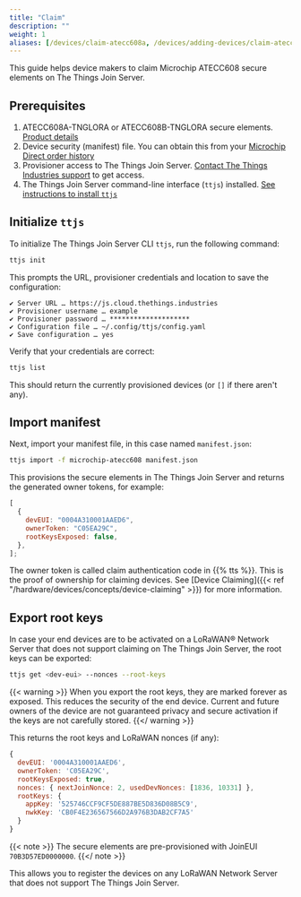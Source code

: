 ```yaml
---
title: "Claim"
description: ""
weight: 1
aliases: [/devices/claim-atecc608a, /devices/adding-devices/claim-atecc608a]
---
```


This guide helps device makers to claim Microchip ATECC608 secure elements on The Things Join Server.

<!--more-->

## Prerequisites

1. ATECC608A-TNGLORA or ATECC608B-TNGLORA secure elements. [Product details](https://www.microchip.com/wwwproducts/en/ATECC608A-TNGLORA)
2. Device security (manifest) file. You can obtain this from your [Microchip Direct order history](https://www.microchipdirect.com/orders)
3. Provisioner access to The Things Join Server. [Contact The Things Industries support](mailto:support@thethingsindustries.com) to get access.
4. The Things Join Server command-line interface (`ttjs`) installed. [See instructions to install `ttjs`](https://www.npmjs.com/package/ttjs-cli)

## Initialize `ttjs`

To initialize The Things Join Server CLI `ttjs`, run the following command:

```bash
ttjs init
```

This prompts the URL, provisioner credentials and location to save the configuration:

```
✔ Server URL … https://js.cloud.thethings.industries
✔ Provisioner username … example
✔ Provisioner password … ********************
✔ Configuration file … ~/.config/ttjs/config.yaml
✔ Save configuration … yes
```

Verify that your credentials are correct:

```bash
ttjs list
```

This should return the currently provisioned devices (or `[]` if there aren't any).

## Import manifest

Next, import your manifest file, in this case named `manifest.json`:

```bash
ttjs import -f microchip-atecc608 manifest.json
```

This provisions the secure elements in The Things Join Server and returns the generated owner tokens, for example:

```js
[
  {
    devEUI: "0004A310001AAED6",
    ownerToken: "C05EA29C",
    rootKeysExposed: false,
  },
];
```

The owner token is called claim authentication code in {{% tts %}}. This is the proof of ownership for claiming devices. See [Device Claiming]({{< ref "/hardware/devices/concepts/device-claiming" >}}) for more information.

## Export root keys

In case your end devices are to be activated on a LoRaWAN® Network Server that does not support claiming on The Things Join Server, the root keys can be exported:

```bash
ttjs get <dev-eui> --nonces --root-keys
```

{{< warning >}} When you export the root keys, they are marked forever as exposed. This reduces the security of the end device. Current and future owners of the device are not guaranteed privacy and secure activation if the keys are not carefully stored. {{</ warning >}}

This returns the root keys and LoRaWAN nonces (if any):

```js
{
  devEUI: '0004A310001AAED6',
  ownerToken: 'C05EA29C',
  rootKeysExposed: true,
  nonces: { nextJoinNonce: 2, usedDevNonces: [1836, 10331] },
  rootKeys: {
    appKey: '525746CCF9CF5DE887BE5D836D08B5C9',
    nwkKey: 'CB0F4E236567566D2A976B3DAB2CF7A5'
  }
}
```

{{< note >}} The secure elements are pre-provisioned with JoinEUI `70B3D57ED0000000`. {{</ note >}}

This allows you to register the devices on any LoRaWAN Network Server that does not support The Things Join Server.
